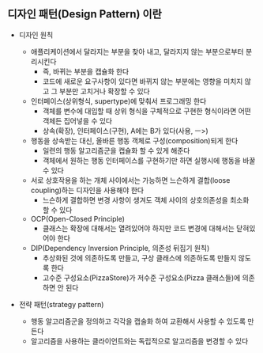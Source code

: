 ## 디자인 패턴(Design Pattern) 이란
- 디자인 원칙
  - 애플리케이션에서 달라지는 부분을 찾아 내고, 달라지지 않는 부분으로부터 분리시킨다
    - 즉, 바뀌는 부분을 캡슐화 한다
    - 코드에 새로운 요구사항이 있다면 바뀌지 않는 부분에는 영향을 미치지 않고 그 부분만 고치거나 확장할 수 있다
  - 인터페이스(상위형식, supertype)에 맞춰서 프로그래밍 한다
    - 객체를 변수에 대입할 때 상위 형식을 구체적으로 구현한 형식이라면 어떤 객체든 집어넣을 수 있다
    - 상속(확장), 인터페이스(구현), A에는 B가 있다(사용, ㅡ>)
  - 행동을 상속받는 대신, 올바른 행동 객체로 구성(composition)되게 한다
    - 일련의 행동 알고리즘군을 캡슐화 할 수 있게 해준다
    - 객체에서 원하는 행동 인터페이스를 구현하기만 하면 실행시에 행동을 바꿀 수 있다
  - 서로 상호작용을 하는 개체 사이에서는 가능하면 느슨하게 결합(loose coupling)하는 디자인을 사용해야 한다
    - 느슨하게 결합하면 변경 사항이 생겨도 객체 사이의 상호의존성을 최소화 할 수 있다
  - OCP(Open-Closed Principle)
    - 클래스는 확장에 대해서는 열려있어야 하지만 코드 변경에 대해서는 닫혀있어야 한다
  - DIP(Dependency Inversion Principle, 의존성 뒤집기 원칙)
    - 추상화된 것에 의존하도록 만들고, 구상 클래스에 의존하도록 만들지 않도록 한다
    - 고수준 구성요소(PizzaStore)가 저수준 구성요소(Pizza 클래스들)에 의존하면 안 된다

- 전략 패턴(strategy pattern)
  - 행동 알고리즘군을 정의하고 각각을 캡술화 하여 교환해서 사용할 수 있도록 만든다
  - 알고리즘을 사용하는 클라이언트와는 독립적으로 알고리즘을 변경할 수 있다















                                               